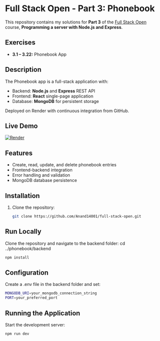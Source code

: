# Full Stack Open - Part 3: Phonebook

This repository contains my solutions for **Part 3** of the [Full Stack Open](https://fullstackopen.com/en/part3) course, **Programming a server with Node.js and Express**.

## Exercises
- **3.1 – 3.22:** Phonebook App

## Description
The Phonebook app is a full-stack application with:
- Backend: **Node.js** and **Express** REST API
- Frontend: **React** single-page application
- Database: **MongoDB** for persistent storage

Deployed on Render with continuous integration from GitHub.

## Live Demo
[![Render](https://img.shields.io/badge/Render-%46E3B7.svg?style=for-the-badge&logo=render&logoColor=white)](https://phonebook-akjo.onrender.com)

## Features
- Create, read, update, and delete phonebook entries
- Frontend-backend integration
- Error handling and validation
- MongoDB database persistence

## Installation
1. Clone the repository:
   ```bash
   git clone https://github.com/Anand14001/full-stack-open.git

## Run Locally
Clone the repository and navigate to the backend folder:
cd ../phonebook/backend
```bash
npm install

```
## Configuration
Create a .env file in the backend folder and set:
```bash
MONGODB_URI=your_mongodb_connection_string
PORT=your_preferred_port
```
## Running the Application
Start the development server:
```bash
npm run dev




